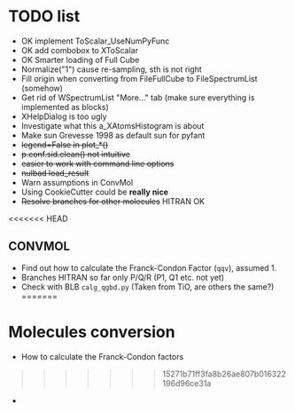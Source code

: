 # TODO list

  - OK implement ToScalar_UseNumPyFunc
  - OK add combobox to XToScalar
  - OK Smarter loading of Full Cube
  - Normalize("1") cause re-sampling, sth is not right
  - Fill origin when converting from FileFullCube to FileSpectrumList (somehow)
  - Get rid of WSpectrumList "More..." tab (make sure everything is implemented as blocks)
  - XHelpDialog is too ugly
  - Investigate what this a_XAtomsHistogram is about
  - Make sun Grevesse 1998 as default sun for pyfant
  - ~~legend=False in plot_*()~~
  - ~~p.conf.sid.clean() not intuitive~~
  - ~~easier to work with command line options~~
  - ~~nulbad load_result~~
  - Warn assumptions in ConvMol
  - Using CookieCutter could be **really nice**
  - ~~Resolve branches for other molecules~~ HITRAN OK


<<<<<<< HEAD
## CONVMOL

  - Find out how to calculate the Franck-Condon Factor (`qqv`), assumed 1.
  - Branches HITRAN so far only P/Q/R (P1, Q1 etc. not yet)
  - Check with BLB `calg_qgbd.py` (Taken from TiO, are others the same?)
=======
# Molecules conversion

  - How to calculate the Franck-Condon factors
>>>>>>> 15271b71ff3fa8b26ae807b016322196d96ce31a
  - 